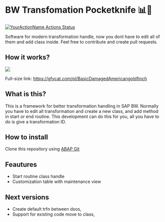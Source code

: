 # BW Transfomation Pocketknife 📊🔩

[![YourActionName Actions Status](https://github.com/pawelwiejkut/bw_trfn_pocketknife/workflows/CI/badge.svg)](https://github.com/pawelwiejkut/bw_trfn_pocketknife/actions)

Software for modern transformation handle, now you dont have to edit all of them and add class inside. Feel free to contribute and create pull requests.

## How it works?

![](promo_video.gif)

Full-size link: https://gfycat.com/pl/BasicDamagedAmericangoldfinch

## What is this?

This is a framework for better transformation handling in SAP BW. Normally you have to edit all transformation and create a new class, and add method in start or end routine. This development can do this for you, all you have to do is give a transformation ID.

## How to install

Clone this repository using [ABAP Git](https://github.com/larshp/abapGit)

## Feautures

- Start routine class handle
- Customization table with maintenance view

## Next versions
- Create default trfn between dsos,
- Support for existing code move to class,


